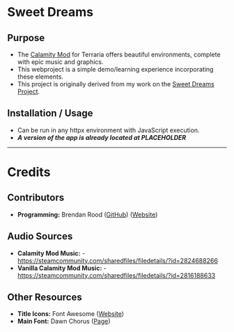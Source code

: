 # Sweet Dreams

## Purpose
 - The [Calamity Mod](https://steamcommunity.com/sharedfiles/filedetails/?id=2824688072) for Terraria offers beautiful environments, complete with epic music and graphics.
 - This webproject is a simple demo/learning experience incorporating these elements.
 - This project is originally derived from my work on the [Sweet Dreams Project](https://github.com/Snail51/SweetDreams).

## Installation / Usage
 - Can be run in any httpx environment with JavaScript execution.
 - ***A version of the app is already located at PLACEHOLDER***

<hr>

# Credits

 ## Contributors
  - **Programming:** Brendan Rood ([GitHub](https://github.com/Snail51)) ([Website](https://brendan.snailien.net/))

 ## Audio Sources
  - **Calamity Mod Music:** - https://steamcommunity.com/sharedfiles/filedetails/?id=2824688266
  - **Vanilla Calamity Mod Music:** - https://steamcommunity.com/sharedfiles/filedetails/?id=2816188633

 ## Other Resources
  - **Title Icons:** Font Awesome ([Website](https://fontawesome.com/))
  - **Main Font:** Dawn Chorus ([Page](https://dawn-chorus.itch.io/dawn-chorus))
